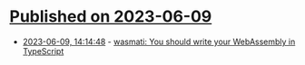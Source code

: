 # [Published on 2023-06-09](index.md)

* [2023-06-09, 14:14:48](https://lobste.rs/s/fz0sha/wasmati_you_should_write_your) - [wasmati: You should write your WebAssembly in TypeScript](https://www.zksecurity.xyz/blog/posts/wasmati/)
